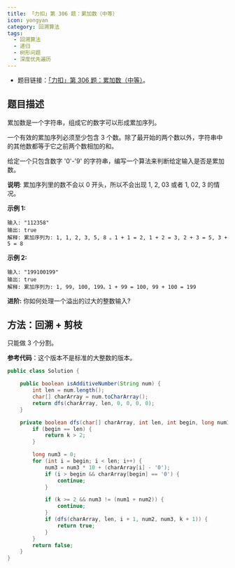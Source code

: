 ```yaml
---
title: 「力扣」第 306 题：累加数（中等）
icon: yongyan
category: 回溯算法
tags:
  - 回溯算法
  - 递归
  - 树形问题
  - 深度优先遍历
---
```


- 题目链接：[「力扣」第 306 题：累加数（中等）](https://leetcode-cn.com/problems/additive-number/)。

## 题目描述

累加数是一个字符串，组成它的数字可以形成累加序列。

一个有效的累加序列必须至少包含 3 个数。除了最开始的两个数以外，字符串中的其他数都等于它之前两个数相加的和。

给定一个只包含数字 '0'-'9' 的字符串，编写一个算法来判断给定输入是否是累加数。

**说明**: 累加序列里的数不会以 0 开头，所以不会出现 1, 2, 03 或者 1, 02, 3 的情况。

**示例 1:**

```
输入: "112358"
输出: true
解释: 累加序列为: 1, 1, 2, 3, 5, 8 。1 + 1 = 2, 1 + 2 = 3, 2 + 3 = 5, 3 + 5 = 8
```

**示例 2:**

```
输入: "199100199"
输出: true
解释: 累加序列为: 1, 99, 100, 199。1 + 99 = 100, 99 + 100 = 199
```

**进阶:**
你如何处理一个溢出的过大的整数输入?

## 方法：回溯 + 剪枝

只能做 3 个分割。

**参考代码**：这个版本不是标准的大整数的版本。

```java
public class Solution {

    public boolean isAdditiveNumber(String num) {
        int len = num.length();
        char[] charArray = num.toCharArray();
        return dfs(charArray, len, 0, 0, 0, 0);
    }

    private boolean dfs(char[] charArray, int len, int begin, long num1, long num2, int k) {
        if (begin == len) {
            return k > 2;
        }

        long num3 = 0;
        for (int i = begin; i < len; i++) {
            num3 = num3 * 10 + (charArray[i] - '0');
            if (i > begin && charArray[begin] == '0') {
                continue;
            }

            if (k >= 2 && num3 != (num1 + num2)) {
                continue;
            }
            if (dfs(charArray, len, i + 1, num2, num3, k + 1)) {
                return true;
            }
        }
        return false;
    }
}
```
